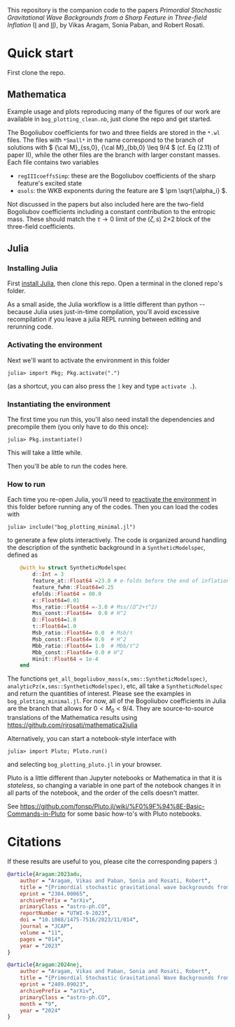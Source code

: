 This repository is the companion code to the papers *Primordial Stochastic Gravitational Wave Backgrounds from a Sharp Feature in Three-field Inflation* ([I](https://arxiv.org/abs/2304.00065) and [II](https://arxiv.org/abs/2409.09023)), by Vikas Aragam, Sonia Paban, and Robert Rosati.


# Quick start

First clone the repo.

## Mathematica

Example usage and plots reproducing many of the figures of our work are available in `bog_plotting_clean.nb`, just clone the repo and get started.

The Bogoliubov coefficients for two and three fields are stored in the `*.wl` files. The files with `*Small*` in the name correspond to the branch of solutions with $` {\cal M}_{ss,0}, {\cal M}_{bb,0} \leq 9/4 `$ (cf. Eq (2.11) of paper II), while the other files are the branch with larger constant masses. Each file contains two variables

  - `regIIIcoeffsSimp`: these are the Bogoliubov coefficients of the sharp feature's excited state
  - `αsols`: the WKB exponents during the feature are $` \pm \sqrt{\alpha_i} `$.

Not discussed in the papers but also included here are the two-field Bogoliubov coefficients including a constant contribution to the entropic mass. These should match the $` \tau \rightarrow 0 `$ limit of the $`(\zeta, s)`$ 2$`\times`$2 block of the three-field coefficients.

## Julia


### Installing Julia

First [install Julia](https://julialang.org/downloads/), then clone this repo.
Open a terminal in the cloned repo's folder.

As a small aside, the Julia workflow is a little different than python -- because Julia uses just-in-time compilation, you'll avoid excessive recompilation if you leave a julia REPL running between editing and rerunning code.

### Activating the environment

Next we'll want to activate the environment in this folder
```julia-repl
julia> import Pkg; Pkg.activate(".")
```
(as a shortcut, you can also press the `]` key and type `activate .`).

### Instantiating the environment
The first time you run this, you'll also need install the dependencies and precompile them (you only have to do this once):
```julia-repl
julia> Pkg.instantiate()
```
This will take a little while.

Then you'll be able to run the codes here.

### How to run
Each time you re-open Julia, you'll need to [reactivate the environment](#activating-the-environment) in this folder before running any of the codes.
Then you can load the codes with

```julia-repl
julia> include("bog_plotting_minimal.jl")
```
to generate a few plots interactively.
The code is organized around handling the description of the synthetic background in a `SyntheticModelspec`, defined as
```julia
	@with_kw struct SyntheticModelspec
		d::Int = 3
		feature_at::Float64 =23.0 # e-folds before the end of inflation
		feature_fwhm::Float64=0.25
		efolds::Float64 = 80.0
		ϵ::Float64=0.01
		Mss_ratio::Float64 =-3.0 # Mss/(Ω^2+τ^2)
		Mss_const::Float64=  0.0 # H^2
		Ω::Float64=1.0
		τ::Float64=1.0
		Msb_ratio::Float64= 0.0  # Msb/τ
		Msb_const::Float64= 0.0  # H^2
		Mbb_ratio::Float64= 1.0  # Mbb/τ^2
		Mbb_const::Float64= 0.0 # H^2
		Hinit::Float64 = 1e-4
	end
```
The functions `get_all_bogoliubov_mass(κ,sms::SyntheticModelspec)`, `analyticPz(κ,sms::SyntheticModelspec)`, etc, all take a `SyntheticModelspec` and return the quantities of interest. Please see the examples in `bog_plotting_minimal.jl`. For now, all of the Bogoliubov coefficients in Julia are the branch that allows for $`0 < M_0 < 9/4`$. They are source-to-source translations of the Mathematica results using https://github.com/rjrosati/mathematica2julia

Alternatively, you can start a notebook-style interface with
```julia-repl
julia> import Pluto; Pluto.run()
```
and selecting `bog_plotting_pluto.jl` in your browser.

Pluto is a little different than Jupyter notebooks or Mathematica in that it is *stateless*, so changing a variable in one part of the notebook changes it in all parts of the notebook, and the order of the cells doesn't matter.

See https://github.com/fonsp/Pluto.jl/wiki/%F0%9F%94%8E-Basic-Commands-in-Pluto for some basic how-to's with Pluto notebooks.

# Citations
If these results are useful to you, please cite the corresponding papers :)

```bibtex
@article{Aragam:2023adu,
    author = "Aragam, Vikas and Paban, Sonia and Rosati, Robert",
    title = "{Primordial stochastic gravitational wave backgrounds from a sharp feature in three-field inflation. Part~I. The radiation era}",
    eprint = "2304.00065",
    archivePrefix = "arXiv",
    primaryClass = "astro-ph.CO",
    reportNumber = "UTWI-9-2023",
    doi = "10.1088/1475-7516/2023/11/014",
    journal = "JCAP",
    volume = "11",
    pages = "014",
    year = "2023"
}

@article{Aragam:2024nej,
    author = "Aragam, Vikas and Paban, Sonia and Rosati, Robert",
    title = "{Primordial Stochastic Gravitational Wave Backgrounds from a Sharp Feature in Three-field Inflation II: The Inflationary Era}",
    eprint = "2409.09023",
    archivePrefix = "arXiv",
    primaryClass = "astro-ph.CO",
    month = "9",
    year = "2024"
}
```
